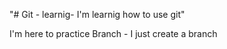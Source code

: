 "# Git - learnig- I'm learnig how to use git" 

I'm here to practice 
Branch - I just create a branch